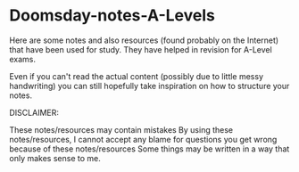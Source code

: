 # Doomsday-notes-A-Levels

Here are some notes and also resources (found probably on the Internet) that have been used for study. They have helped in revision for A-Level exams.

Even if you can't read the actual content (possibly due to little messy handwriting) you can still hopefully take inspiration on how to structure your notes.

DISCLAIMER:

These notes/resources may contain mistakes
By using these notes/resources, I cannot accept any blame for questions you get wrong because of these notes/resources
Some things may be written in a way that only makes sense to me.
